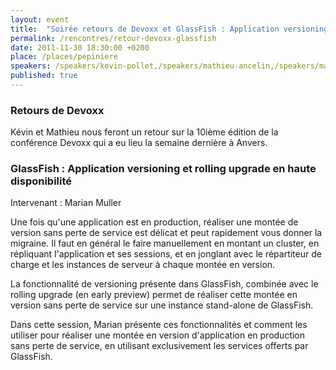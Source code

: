 ```yaml
---
layout: event
title:  "Soirée retours de Devoxx et GlassFish : Application versioning et rolling upgrade en haute disponibilité"
permalink: /rencontres/retour-devoxx-glassfish
date: 2011-11-30 18:30:00 +0200
place: /places/pepiniere
speakers: /speakers/kevin-pollet,/speakers/mathieu-ancelin,/speakers/marian-muller
published: true
---
```


### Retours de Devoxx

Kévin et Mathieu nous feront un retour sur la 10ième édition de la conférence Devoxx qui a eu lieu la semaine dernière à Anvers.

### GlassFish : Application versioning et rolling upgrade en haute disponibilité

Intervenant : Marian Muller

Une fois qu'une application est en production, réaliser une montée de version sans perte de service est délicat et peut rapidement vous donner la migraine. Il faut en général le faire manuellement en montant un cluster, en répliquant l'application et ses sessions, et en jonglant avec le répartiteur de charge et les instances de serveur à chaque montée en version.

La fonctionnalité de versioning présente dans GlassFish, combinée avec le rolling upgrade (en early preview) permet de réaliser cette montée en version sans perte de service sur une instance stand-alone de GlassFish.

Dans cette session, Marian présente ces fonctionnalités et comment les utiliser pour réaliser une montée en version d'application en production sans perte de service, en utilisant exclusivement les services offerts par GlassFish.